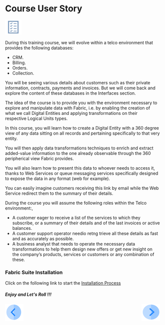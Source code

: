 # Course User Story

![](/academy/Training_Level_1/01_Fabric_Introduction/images/businessReq.png)

During this training course, we will evolve within a telco environment that provides the following databases:

- CRM. 
- Billing.
- Orders.
- Collection.

You will be seeing various details about customers such as their private information, contracts, payments and invoices. But we will come back and explore the content of these databases in the Interfaces section.

The idea of the course is to provide you with the environment necessary to explore and manipulate data with Fabric, i.e. by enabling the creation of what we call Digital Entities and applying transformations on their respective Logical Units types.

In this course, you will learn how to create a Digital Entity with a 360 degree view of any data sitting on all records and pertaining specifically to that very entity. 

You will then apply data transformations techniques to enrich and extract added-value information to the one already observable through the 360 peripherical view Fabric provides.

You will also learn how to present this data to whoever needs to access it, thanks to Web Services or queue messaging services specifically designed to expose the data in any format (web for example). 

 
You can easily imagine customers receiving this link by email while the Web Service redirect them to the summary of their details.

During the course you will assume the following roles within the Telco environment:,

- A customer eager to receive a list of the services to which they subscribe, or a summary of their details and of the last invoices or active balances.
- A customer support operator needio retng trieve all these details as fast and as accurately as possible.
- A business analyst that needs to operate the necessary data transformations to help them design new offers or get new insight on the company’s products, services or customers or any combination of these.


### Fabric Suite Installation
Click on the following link to start the [Installation Process](/academy/Training_Level_1/01_Fabric_Introduction/1_3a_Installation_Process.md)



##### Enjoy and Let's Roll !!!




[<img align="left" width="60" height="54" src="/articles/images/Previous.png">](/academy/Training_Level_1/01_Fabric_Introduction/1_1_Course_Overview.md)
 [<img align="right" width="60" height="54" src="/articles/images/Next.png">](/academy/Training_Level_1/01_Fabric_Introduction/1_4_Fabric_Overview.md)
